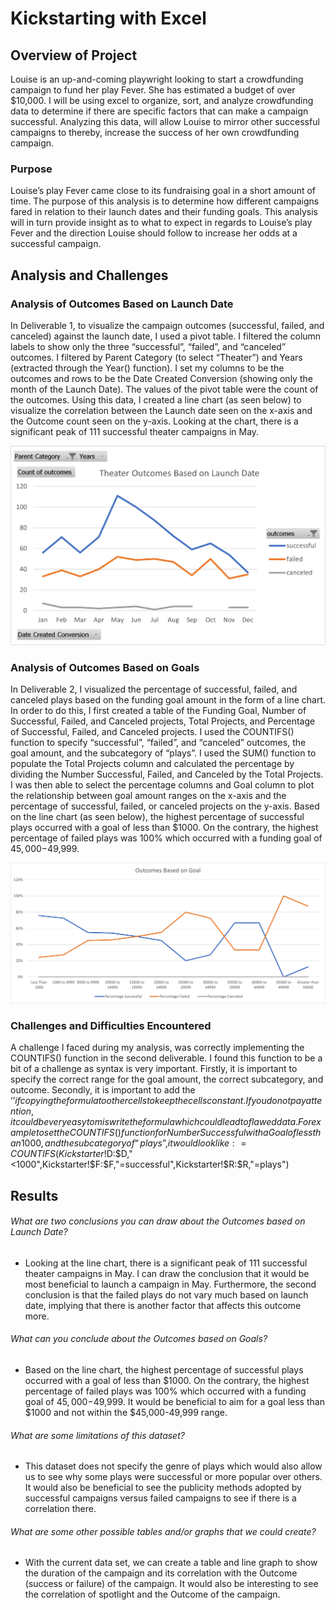 # Kickstarting with Excel

## Overview of Project
Louise is an up-and-coming playwright looking to start a crowdfunding campaign to fund her play Fever. She has estimated a budget of over $10,000. I will be using excel to organize, sort, and analyze crowdfunding data to determine if there are specific factors that can make a campaign successful. Analyzing this data, will allow Louise to mirror other successful campaigns to thereby, increase the success of her own crowdfunding campaign.  

### Purpose
Louise’s play Fever came close to its fundraising goal in a short amount of time. The purpose of this analysis is to determine how different campaigns fared in relation to their launch dates and their funding goals. This analysis will in turn provide insight as to what to expect in regards to Louise’s play Fever and the direction Louise should follow to increase her odds at a successful campaign. 

## Analysis and Challenges

### Analysis of Outcomes Based on Launch Date
In Deliverable 1, to visualize the campaign outcomes (successful, failed, and canceled) against the launch date, I used a pivot table. I filtered the column labels to show only the three “successful”, “failed”, and “canceled” outcomes. I filtered by Parent Category (to select “Theater”) and Years (extracted through the Year() function). I set my columns to be the outcomes and rows to be the Date Created Conversion (showing only the month of the Launch Date). The values of the pivot table were the count of the outcomes. Using this data, I created a line chart (as seen below) to visualize the correlation between the Launch date seen on the x-axis and the Outcome count seen on the y-axis. Looking at the chart, there is a significant peak of 111 successful theater campaigns in May. 

![image1](https://github.com/Soniaprogram/kickstarter-analysis/blob/main/resources/Theater_Outcomes_vs_Launch.png?raw=true)

### Analysis of Outcomes Based on Goals
In Deliverable 2, I visualized the percentage of successful, failed, and canceled plays based on the funding goal amount in the form of a line chart. In order to do this, I first created a table of the Funding Goal, Number of Successful, Failed, and Canceled projects, Total Projects, and Percentage of Successful, Failed, and Canceled projects. I used the COUNTIFS() function to specify “successful”, “failed”, and “canceled” outcomes, the goal amount, and the subcategory of “plays”.
I used the SUM() function to populate the Total Projects column and calculated the percentage by dividing the Number Successful, Failed, and Canceled by the Total Projects. I was then able to select the percentage columns and Goal column to plot the relationship between goal amount ranges on the x-axis and the percentage of successful, failed, or canceled projects on the y-axis. Based on the line chart (as seen below), the highest percentage of successful plays occurred with a goal of less than $1000. On the contrary, the highest percentage of failed plays was 100% which occurred with a funding goal of $45,000-$49,999.

![image2](https://github.com/Soniaprogram/kickstarter-analysis/blob/main/resources/Outcomes_vs_Goals.png?raw=true)

### Challenges and Difficulties Encountered
A challenge I faced during my analysis, was correctly implementing the COUNTIFS() function in the second deliverable. I found this function to be a bit of a challenge as syntax is very important. Firstly, it is important to specify the correct range for the goal amount, the correct subcategory, and outcome. Secondly, it is important to add the ‘$’ if copying the formula to other cells to keep the cells constant. If you do not pay attention, it could be very easy to miswrite the formula which could lead to flawed data. 
For example to set the COUNTIFS() function for Number Successful with a Goal of less than 1000, and the subcategory of “plays”, it would look like: =COUNTIFS(Kickstarter!$D:$D,"<1000",Kickstarter!$F:$F,"=successful",Kickstarter!$R:$R,"=plays")

## Results

###### What are two conclusions you can draw about the Outcomes based on Launch Date?
- Looking at the line chart, there is a significant peak of 111 successful theater campaigns in May. I can draw the conclusion that it would be most beneficial to launch a campaign in May. Furthermore, the second conclusion is that the failed plays do not vary much based on launch date, implying that there is another factor that affects this outcome more. 

###### What can you conclude about the Outcomes based on Goals?
- Based on the line chart, the highest percentage of successful plays occurred with a goal of less than $1000. On the contrary, the highest percentage of failed plays was 100% which occurred with a funding goal of $45,000-$49,999. It would be beneficial to aim for a goal less than $1000 and not within the $45,000-49,999 range.

###### What are some limitations of this dataset?
- This dataset does not specify the genre of plays which would also allow us to see why some plays were successful or more popular over others. It would also be beneficial to see the publicity methods adopted by successful campaigns versus failed campaigns to see if there is a correlation there. 

###### What are some other possible tables and/or graphs that we could create?
- With the current data set, we can create a table and line graph to show the duration of the campaign and its correlation with the Outcome (success or failure) of the campaign. It would also be interesting to see the correlation of spotlight and the Outcome of the campaign. 
